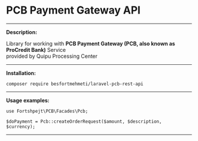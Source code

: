 # PCB Payment Gateway API

----

**Description:**

Library for working with **PCB Payment Gateway (PCB, also known as ProCredit Bank)** Service <br/>
provided by Quipu Processing Center

---

**Installation:**

```
composer require besfortmehmeti/laravel-pcb-rest-api
```

---

**Usage examples:**

```
use Fortshpejt\PCB\Facades\Pcb;

$doPayment = Pcb::createOrderRequest($amount, $description, $currency);
```

---